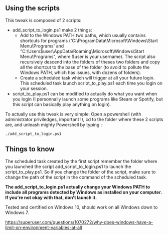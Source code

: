 
## Using the scripts

This tweak is composed of 2 scripts:
- add_script_to_login.ps1 make 2 things:
	* Add to the Windows PATH two paths, which usually contains shortcuts for programs ('C:\ProgramData\Microsoft\Windows\Start Menu\Programs' and "C:\Users\$user\AppData\Roaming\Microsoft\Windows\Start Menu\Programs", where $user is your username). The script also recursively descend into the folders of theses two folders and copy all the shortcut to the base of the folder (to avoid to pollute the Windows PATH, which has issues, with dozens of folders).
	* Create a scheduled task which will trigger at all your future login. This scheduled task launch script_to_play.ps1 each time you login on your session.
- script_to_play.ps1 can be modified to actually do what you want when you login (I personnally launch some programs like Steam or Spotify, but this script can basically play anything on login).

To actually use this tweak is very simple: Open a powershell (with administrator priviledges, important !), cd to the folder where these 2 scripts are, and unleash mighty Powershell by typing :
```
./add_script_to_login.ps1
```

## Things to know

The scheduled task created by the first script remember the folder where you launched the script add_script_to_login.ps1 to launch the script_to_play.ps1. So if you change the folder of the script, make sure to change the path of the script in the command of the scheduled task.

**The add_script_to_login.ps1 actually change your Windows PATH to include all programs detected by Windows as installed on your computer. If you're not okay with that, don't launch it.**

Tested and certified on Windows 10, should work on all Windows down to Windows 7.

https://superuser.com/questions/1070272/why-does-windows-have-a-limit-on-environment-variables-at-all
